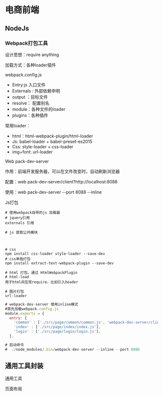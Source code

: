 # 电商前端

## NodeJs

### Webpack打包工具



设计思想：require anything

加载方式：各种loader插件

webpack.config.js

* Entry:js 入口文件
* Externals : 外部依赖申明
* output ：目标文件
* resolve： 配置别名
* module：各种文件的loader
* plugins：各种插件

常用loader：

* html：html-webpack-plugin/html-loader
* Js: babel-loader + babel-preset-es2015
* Css: style-loader + css-loader
* img+font: url-loader

Web pack-dev-server

作用：前端开发服务器，可以在文件改变时，自动刷新浏览器

配置：web pack-dev-server/client?http://localhost:8088

使用：web pack-dev-server --port 8088 --inline





Js打包

```shell
# 使用webpack自带的js 加载器
# jquery引用
externals 引用

# js 提取公共模块



# css 
npm install css-loader style-loader --save-dev
# css单独打包
npm install extract-text-webpack-plugin --save-dev

# html 打包，通过 HtmlWebpackPlugin
# html-load
用于html间互现require，比如引入header

# 图片打包
url-loader

```



```javascript
# webpack-dev-server 使用inline模式
#首先加载webpack.config.js
module.exports = {
  entry: {
    'common' : ['./src/page/common/common.js', 'webpack-dev-server/client?http://localhost:8086/'],
  	'index' : ['./src/page/index/index.js'],
  	'login' : ['./src/page/login/login.js'],
  },

# 启动命令
#  ./node_modules/.bin/webpack-dev-server --inline --port 8086

```





## 通用工具封装

通用工具



页面布局







